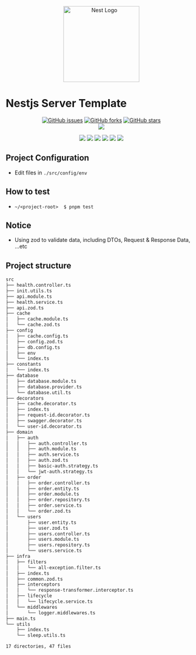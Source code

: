 <p align="center">
  <a href="http://nestjs.com/" target="blank"><img src="https://nestjs.com/img/logo-small.svg" width="200" alt="Nest Logo" /></a>
</p>

[circleci-image]: https://img.shields.io/circleci/build/github/nestjs/nest/master?token=abc123def456
[circleci-url]: https://circleci.com/gh/nestjs/nest

# Nestjs Server Template

<p align="center">
    <a href="https://github.com/SeogyuGim/nestjs-server-template/issues"><img alt="GitHub issues" src="https://img.shields.io/github/issues/SeogyuGim/nestjs-server-template?style=for-the-badge"></a>
    <a href="https://github.com/SeogyuGim/nestjs-server-template/network"><img alt="GitHub forks" src="https://img.shields.io/github/forks/SeogyuGim/nestjs-server-template?style=for-the-badge"></a>
    <a href="https://github.com/SeogyuGim/nestjs-server-template/stargazers"><img alt="GitHub stars" src="https://img.shields.io/github/stars/SeogyuGim/nestjs-server-template?style=for-the-badge"></a></br>
<a href="https://hits.seeyoufarm.com"><img src="https://hits.seeyoufarm.com/api/count/incr/badge.svg?url=https%3A%2F%2Fgithub.com%2FSeogyuGim%2Fnestjs-server-template&count_bg=%2379C83D&title_bg=%23555555&icon=&icon_color=%23E7E7E7&title=hits&edge_flat=true"/></a>
</p>

<p align='center'>
    <img src="https://img.shields.io/badge/Node-v18.13.0-2C8EBB?style=for-the-badge&logo=node.js&logoColor=green"/>
    <img src="https://img.shields.io/badge/Typescript-v4.9.4-2C8EBB?style=for-the-badge&logoColor=blue&logo=typescript"/>
    <img src="https://img.shields.io/badge/pnpm-v7.26.1-2C8EBB?style=for-the-badge&logo=pnpm&logoColor=blue"/>
    <img src="https://img.shields.io/badge/nestjs-v9.1.6-2C8EBB?style=for-the-badge&logoColor=red&logo=nestjs"/>
    <img src="https://img.shields.io/badge/mocha-v10.2.0-2C8EBB?style=for-the-badge&logoColor=red&logo=mocha"/>
    <img src="https://img.shields.io/badge/chai-v4.3.7-2C8EBB?style=for-the-badge&logoColor=red&logo=chai"/>
    <br />
</p>

## Project Configuration

- Edit files in `./src/config/env`

## How to test

- `~/<project-root>  $ pnpm test`

## Notice

- Using zod to validate data, including DTOs, Request & Response Data, ...etc

## Project structure

```bash
src
├── health.controller.ts
├── init.utils.ts
├── api.module.ts
├── health.service.ts
├── api.zod.ts
├── cache
│   ├── cache.module.ts
│   └── cache.zod.ts
├── config
│   ├── cache.config.ts
│   ├── config.zod.ts
│   ├── db.config.ts
│   ├── env
│   └── index.ts
├── constants
│   └── index.ts
├── database
│   ├── database.module.ts
│   ├── database.provider.ts
│   └── database.util.ts
├── decorators
│   ├── cache.decorator.ts
│   ├── index.ts
│   ├── request-id.decorator.ts
│   ├── swagger.decorator.ts
│   └── user-id.decorator.ts
├── domain
│   ├── auth
│   │   ├── auth.controller.ts
│   │   ├── auth.module.ts
│   │   ├── auth.service.ts
│   │   ├── auth.zod.ts
│   │   ├── basic-auth.strategy.ts
│   │   └── jwt-auth.strategy.ts
│   ├── order
│   │   ├── order.controller.ts
│   │   ├── order.entity.ts
│   │   ├── order.module.ts
│   │   ├── order.repository.ts
│   │   ├── order.service.ts
│   │   └── order.zod.ts
│   └── users
│       ├── user.entity.ts
│       ├── user.zod.ts
│       ├── users.controller.ts
│       ├── users.module.ts
│       ├── users.repository.ts
│       └── users.service.ts
├── infra
│   ├── filters
│   │   └── all-exception.filter.ts
│   ├── index.ts
│   ├── common.zod.ts
│   ├── interceptors
│   │   └── response-transformer.interceptor.ts
│   ├── lifecycle
│   │   └── lifecycle.service.ts
│   └── middlewares
│       └── logger.middlewares.ts
├── main.ts
└── utils
    ├── index.ts
    └── sleep.utils.ts

17 directories, 47 files
```
